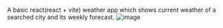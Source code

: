 A basic react(react + vite) weather app which shows current weather of a searched city and its weekly forecast.
![image](https://github.com/user-attachments/assets/7f118323-753d-4f06-a001-51147670ff0d)
